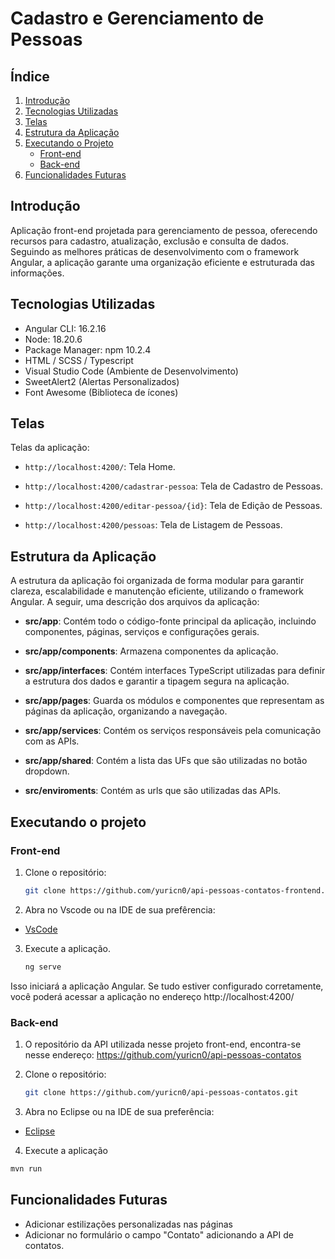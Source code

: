 # Cadastro e Gerenciamento de Pessoas

## Índice
1. [Introdução](#introdução)
2. [Tecnologias Utilizadas](#tecnologias-utilizadas)
3. [Telas](#telas)
4. [Estrutura da Aplicação](#estrutura-da-aplicação)
5. [Executando o Projeto](#executando-o-projeto)
   - [Front-end](#front-end)
   - [Back-end](#back-end)
6. [Funcionalidades Futuras](#funcionalidades-futuras)

## Introdução
Aplicação front-end projetada para gerenciamento de pessoa, oferecendo recursos para cadastro, atualização, exclusão e consulta de dados. Seguindo as melhores práticas de desenvolvimento com o framework Angular, a aplicação garante uma organização eficiente e estruturada das informações.

## Tecnologias Utilizadas
- Angular CLI: 16.2.16
- Node: 18.20.6
- Package Manager: npm 10.2.4
- HTML / SCSS / Typescript
- Visual Studio Code (Ambiente de Desenvolvimento)
- SweetAlert2 (Alertas Personalizados)
- Font Awesome (Biblioteca de ícones)

## Telas
Telas da aplicação:

- `http://localhost:4200/`: Tela Home.

- `http://localhost:4200/cadastrar-pessoa`: Tela de Cadastro de Pessoas.
- `http://localhost:4200/editar-pessoa/{id}`: Tela de Edição de Pessoas.
- `http://localhost:4200/pessoas`: Tela de Listagem de Pessoas.


## Estrutura da Aplicação

A estrutura da aplicação foi organizada de forma modular para garantir clareza, escalabilidade e manutenção eficiente, utilizando o framework Angular. A seguir, uma descrição dos arquivos da aplicação:

- **src/app**: Contém todo o código-fonte principal da aplicação, incluindo componentes, páginas, serviços e configurações gerais.

- **src/app/components**: Armazena componentes da aplicação.

- **src/app/interfaces**: Contém interfaces TypeScript utilizadas para definir a estrutura dos dados e garantir a tipagem segura na aplicação.
   
- **src/app/pages**: Guarda os módulos e componentes que representam as páginas da aplicação, organizando a navegação.
   
- **src/app/services**: Contém os serviços responsáveis pela comunicação com as APIs.

- **src/app/shared**: Contém a lista das UFs que são utilizadas no botão dropdown.

- **src/enviroments**: Contém as urls que são utilizadas das APIs.

## Executando o projeto

### Front-end 
1. Clone o repositório:
   
   ```bash
   git clone https://github.com/yuricn0/api-pessoas-contatos-frontend.git 

3. Abra no Vscode ou na IDE de sua prefêrencia:
   
 - [VsCode](https://code.visualstudio.com/)

3. Execute a aplicação.

   ```bash
   ng serve
   
Isso iniciará a aplicação Angular. Se tudo estiver configurado corretamente, você poderá acessar a aplicação no endereço http://localhost:4200/

### Back-end

1. O repositório da API utilizada nesse projeto front-end, encontra-se nesse endereço: https://github.com/yuricn0/api-pessoas-contatos

2. Clone o repositório:
   
   ```bash
   git clone https://github.com/yuricn0/api-pessoas-contatos.git

4. Abra no Eclipse ou na IDE de sua preferência:
   
- [Eclipse](https://eclipseide.org/)

4. Execute a aplicação

  ```bash
  mvn run
  ```

## Funcionalidades Futuras 

- Adicionar estilizações personalizadas nas páginas
- Adicionar no formulário o campo "Contato" adicionando a API de contatos.
